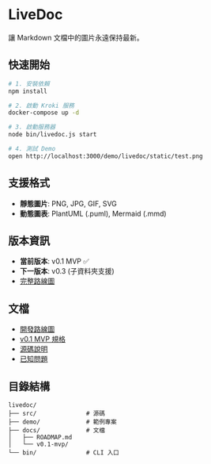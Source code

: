 # LiveDoc

讓 Markdown 文檔中的圖片永遠保持最新。

## 快速開始

```bash
# 1. 安裝依賴
npm install

# 2. 啟動 Kroki 服務
docker-compose up -d

# 3. 啟動服務器
node bin/livedoc.js start

# 4. 測試 Demo
open http://localhost:3000/demo/livedoc/static/test.png
```

## 支援格式

- **靜態圖片**: PNG, JPG, GIF, SVG
- **動態圖表**: PlantUML (.puml), Mermaid (.mmd)

## 版本資訊

- **當前版本**: v0.1 MVP ✅
- **下一版本**: v0.3 (子資料夾支援)
- [完整路線圖](docs/ROADMAP.md)

## 文檔

- [開發路線圖](docs/ROADMAP.md)
- [v0.1 MVP 規格](docs/v0.1-mvp/readme.md)
- [源碼說明](src/README.md)
- [已知問題](KNOWN_ISSUES.md)

## 目錄結構

```
livedoc/
├── src/              # 源碼
├── demo/             # 範例專案
├── docs/             # 文檔
│   ├── ROADMAP.md
│   └── v0.1-mvp/
└── bin/              # CLI 入口
```
